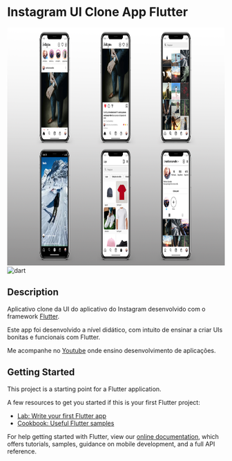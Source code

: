 # Instagram UI Clone App Flutter

<img src="img-readme.png" alt="dart" width="967" height="550">

<img src="gif-readme.gif" alt="dart" width="967" height="550">

## Description

Aplicativo clone da UI do aplicativo do Instagram desenvolvido com o framework [Flutter](https://flutter.dev/?gclid=Cj0KCQjwh_eFBhDZARIsALHjIKdqATCld5p0iiYi6y3rP_zgZtbNDmimnJi9tqpnBiDhpSERx9ECp1IaApyYEALw_wcB&gclsrc=aw.ds).

Este app foi desenvolvido a nível didático, com intuito de ensinar a criar UIs bonitas e funcionais com Flutter.

Me acompanhe no [Youtube](https://www.youtube.com/channel/UCVValMWX9CjPx8o6Vi-vp5w) onde ensino desenvolvimento de aplicações.

## Getting Started

This project is a starting point for a Flutter application.

A few resources to get you started if this is your first Flutter project:

- [Lab: Write your first Flutter app](https://flutter.dev/docs/get-started/codelab)
- [Cookbook: Useful Flutter samples](https://flutter.dev/docs/cookbook)

For help getting started with Flutter, view our
[online documentation](https://flutter.dev/docs), which offers tutorials,
samples, guidance on mobile development, and a full API reference.
